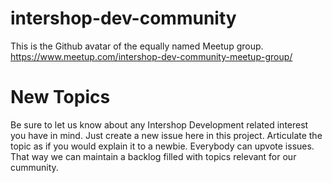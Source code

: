 # intershop-dev-community
This is the Github avatar of the equally named Meetup group. https://www.meetup.com/intershop-dev-community-meetup-group/

# New Topics
Be sure to let us know about any Intershop Development related interest you have in mind. Just create a new issue here in this project. Articulate the topic as if you would explain it to a newbie. Everybody can upvote issues. That way we can maintain a backlog filled with topics relevant for our cummunity.
